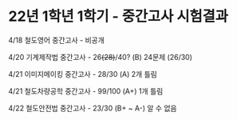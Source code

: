 # 22년 1학년 1학기 - 중간고사 시험결과

4/18 철도영어 중간고사 - 비공개

4/20 기계제작법 중간고사 - 26~~(28)~~/40? (B) 24문제 (26/30)

4/21 이미지메이킹 중간고사 - 28/30 (A) 2개 틀림

4/21 철도차량공학 중간고사 - 99/100 (A+) 1개 틀림

4/22 철도안전법 중간고사 - 23/30 (B+ ~ A-) 알 수 없음